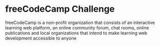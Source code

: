 # freeCodeCamp Challenge

freeCodeCamp is a non-profit organization that consists of an interactive learning web platform, an online community forum, chat rooms, online publications and local organizations that intend to make learning web development accessible to anyone
